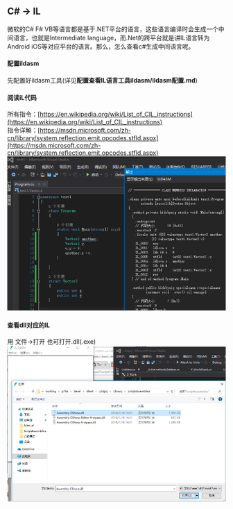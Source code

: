## C# -> IL
微软的C# F# VB等语言都是基于.NET平台的语言，这些语言编译时会生成一个中间语言，也就是Intermediate language，而.Net的跨平台就是讲IL语言转为Android iOS等对应平台的语言。那么，怎么查看c#生成中间语言呢。  
#### 配置ildasm
先配置好ildasm工具(详见**配置查看IL语言工具ildasm/ildasm配置.md**)  
#### 阅读iL代码
所有指令：[https://en.wikipedia.org/wiki/List_of_CIL_instructions](https://en.wikipedia.org/wiki/List_of_CIL_instructions)  
指令详解：[https://msdn.microsoft.com/zh-cn/library/system.reflection.emit.opcodes.stfld.aspx](https://msdn.microsoft.com/zh-cn/library/system.reflection.emit.opcodes.stfld.aspx)  
![](pic/11.png)  
#### 查看dll对应的IL #### 
用 文件->打开 也可打开.dll(.exe)
![](pic/12.png)